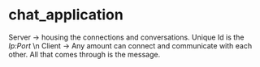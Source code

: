 # chat_application

Server -> housing the connections and conversations. Unique Id is the *Ip:Port* \n
Client -> Any amount can connect and communicate with each other. All that comes through is the message.
